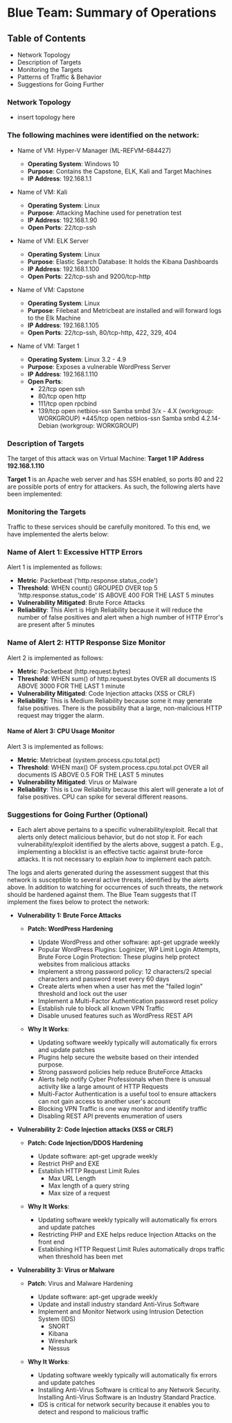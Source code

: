 # Blue Team: Summary of Operations

## Table of Contents
- Network Topology
- Description of Targets
- Monitoring the Targets
- Patterns of Traffic & Behavior
- Suggestions for Going Further

### Network Topology
- insert topology here

### The following machines were identified on the network:

- Name of VM: Hyper-V Manager (ML-REFVM-684427)
  - **Operating System**: Windows 10
  - **Purpose**: Contains the Capstone, ELK, Kali and Target Machines
  - **IP Address**: 192.168.1.1

- Name of VM: Kali 
  - **Operating System**: Linux
  - **Purpose**: Attacking Machine used for penetration test 
  - **IP Address**: 192.168.1.90 
  - **Open Ports**: 22/tcp-ssh

- Name of VM: ELK Server
  - **Operating System**: Linux 
  - **Purpose**: Elastic Search Database: It holds the Kibana Dashboards
  - **IP Address**: 192.168.1.100
  - **Open Ports**: 22/tcp-ssh and 9200/tcp-http

- Name of VM: Capstone
  - **Operating System**: Linux
  - **Purpose**: Filebeat and Metricbeat are installed and will forward logs to the Elk Machine
  - **IP Address**: 192.168.1.105
  - **Open Ports**: 22/tcp-ssh, 80/tcp-http, 422, 329, 404

- Name of VM: Target 1
  - **Operating System**: Linux 3.2 - 4.9
  - **Purpose**: Exposes a vulnerable WordPress Server
  - **IP Address**: 192.168.1.110
  - **Open Ports**:
    * 22/tcp open ssh
    * 80/tcp open http
    * 111/tcp open rpcbind
    * 139/tcp open netbios-ssn Samba smbd 3/x - 4.X (workgroup: WORKGROUP)
    *445/tcp open netbios-ssn Samba smbd 4.2.14-Debian (workgroup: WORKGROUP)

### Description of Targets

The target of this attack was on Virtual Machine: **Target 1 IP Address 192.168.1.110**

**Target 1** is an Apache web server and has SSH enabled, so ports 80 and 22 are possible ports of entry for attackers. As such, the following alerts have been implemented:

### Monitoring the Targets

Traffic to these services should be carefully monitored. To this end, we have implemented the alerts below:

### Name of Alert 1: Excessive HTTP Errors

Alert 1 is implemented as follows:
  - **Metric**: Packetbeat ('http.response.status_code')
  - **Threshold**: WHEN count() GROUPED OVER top 5 'http.response.status_code' IS ABOVE 400 FOR THE LAST 5 minutes
  - **Vulnerability Mitigated**: Brute Force Attacks 
  - **Reliability**: This Alert is High Reliability because it will reduce the number of false positives and alert when a high number of HTTP Error's are present after 5 minutes

### Name of Alert 2: HTTP Response Size Monitor

Alert 2 is implemented as follows:
  - **Metric**: Packetbeat (http.request.bytes)
  - **Threshold**: WHEN sum() of http.request.bytes OVER all documents IS ABOVE 3000 FOR THE LAST 1 minute
  - **Vulnerability Mitigated**: Code Injection attacks (XSS or CRLF)
  - **Reliability**: This is Medium Reliability because some it may generate false positives. There is the possibility that a large, non-malicious HTTP request may trigger the alarm.

#### Name of Alert 3: CPU Usage Monitor

Alert 3 is implemented as follows:
  - **Metric**: Metricbeat (system.process.cpu.total.pct) 
  - **Threshold**: WHEN max() OF system.process.cpu.total.pct OVER all documents IS ABOVE 0.5 FOR THE LAST 5 minutes
  - **Vulnerability Mitigated**: Virus or Malware
  - **Reliability**: This is Low Reliability because this alert will generate a lot of false positives. CPU can spike for several different reasons. 

### Suggestions for Going Further (Optional)
 
- Each alert above pertains to a specific vulnerability/exploit. Recall that alerts only detect malicious behavior, but do not stop it. For each vulnerability/exploit identified by the alerts above, suggest a patch. E.g., implementing a blocklist is an effective tactic against brute-force attacks. It is not necessary to explain _how_ to implement each patch.

The logs and alerts generated during the assessment suggest that this network is susceptible to several active threats, identified by the alerts above. In addition to watching for occurrences of such threats, the network should be hardened against them. The Blue Team suggests that IT implement the fixes below to protect the network:

- **Vulnerability 1: Brute Force Attacks** 

  - **Patch: WordPress Hardening**

    * Update WordPress and other software: apt-get upgrade weekly
    * Popular WordPress Plugins: Loginizer, WP Limit Login Attempts, Brute Force Login Protection: These plugins help protect websites from malicious attacks
    * Implement a strong password policy: 12 characters/2 special characters and password reset every 60 days
    * Create alerts when when a user has met the "failed login" threshold and lock out the user
    * Implement a Multi-Factor Authentication password reset policy
    * Establish rule to block all known VPN Traffic
    * Disable unused features such as WordPress REST API

  - **Why It Works**: 

    * Updating software weekly typically will automatically fix errors and update patches
    * Plugins help secure the website based on their intended purpose. 
    * Strong password policies help reduce BruteForce Attacks
    * Alerts help notify Cyber Professionals when there is unusual activity like a large amount of HTTP Requests
    * Multi-Factor Authentication is a useful tool to ensure attackers can not gain access to another user's account 
    * Blocking VPN Traffic is one way monitor and identify traffic
    * Disabling REST API prevents enumeration of users

- **Vulnerability 2: Code Injection attacks (XSS or CRLF)**

  - **Patch: Code Injection/DDOS Hardening**

    * Update software: apt-get upgrade weekly
    * Restrict PHP and EXE 
    * Establish HTTP Request Limit Rules 
        - Max URL Length
        - Max length of a query string
        - Max size of a request
    
  - **Why It Works**: 

    * Updating software weekly typically will automatically fix errors and update patches
    * Restricting PHP and EXE helps reduce Injection Attacks on the front end
    * Establishing HTTP Request Limit Rules automatically drops traffic when threshold has been met

- **Vulnerability 3: Virus or Malware** 

  - **Patch**: Virus and Malware Hardening

    * Update software: apt-get upgrade weekly
    * Update and install industry standard Anti-Virus Software
    * Implement and Monitor Network using Intrusion Detection System (IDS) 
        - SNORT
        - Kibana
        - Wireshark
        - Nessus
    
  - **Why It Works**: 

     * Updating software weekly typically will automatically fix errors and update patches
     * Installing Anti-Virus Software is critical to any Network Security. Installing Anti-Virus Software is an Industry Standard Practice.
     * IDS is critical for network security because it enables you to detect and respond to malicious traffic